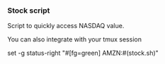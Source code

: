 ### Stock script
Script to quickly access NASDAQ value. 

You can also integrate with your tmux session

set -g status-right "#[fg=green] AMZN:#(stock.sh)"

